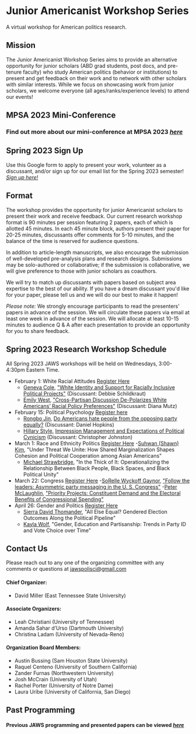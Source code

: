 # Junior Americanist Workshop Series
A virtual workshop for American politics research.

## Mission
The Junior Americanist Workshop Series aims to provide an alternative opportunity for junior scholars (ABD grad students, post docs, and pre-tenure faculty) who study American politics (behavior or institutions) to present and get feedback on their work and to network with other scholars with similar interests.  While we focus on showcasing work from junior scholars, we welcome everyone (all ages/ranks/experience levels) to attend our events!

## MPSA 2023 Mini-Conference 

### Find out more about our mini-conference at MPSA 2023 [*here*](/MPSACwC)

## Spring 2023 Sign Up
Use this Google form to apply to present your work, volunteer as a discussant, and/or sign up for our email list for the Spring 2023 semester! [*Sign up here!*](https://forms.gle/og5bzzg1m7h1KJfP8)

## Format
The workshop provides the opportunity for junior Americanist scholars to present their work and receive feedback.  Our current research workshop format is 90 minutes per session featuring 2 papers, each of which is allotted 45 minutes.  In each 45 minute block, authors present their paper for 20-25 minutes, discussants offer comments for 5-10 minutes, and the balance of the time is reserved for audience questions. 

In addition to article-length manuscripts, we also encourage the submission of well-developed pre-analysis plans and research designs.  Submissions may be solo-authored or collaborative; if the submission is collaborative, we will give preference to those with junior scholars as coauthors.

We will try to match up discussants with papers based on subject area expertise to the best of our ability.  If you have a dream discussant you'd like for your paper, please tell us and we will do our best to make it happen!

*Please note:* We strongly encourage participants to read the presenters' papers in advance of the session.  We will circulate these papers via email at least one week in advance of the session.  We will allocate at least 10-15 minutes to audience Q & A after each presentation to provide an opportunity for you to share feedback.

## Spring 2023 Research Workshop Schedule
All Spring 2023 JAWS workshops will be held on Wednesdays, 3:00-4:30pm Eastern Time.

- February 1: White Racial Attitudes [Register Here](https://etsu.zoom.us/meeting/register/tZMkc-mtpzwsHtTQKRMQH_Gp3YQ6t-5Vx63k)
	- [Geneva Cole](https://www.genevacole.com/), ["White Identity and Support for Racially Inclusive Political Projects"](https://drive.google.com/file/d/1msukWd95i0bZIeqUa2bqlMuqh3T9FpU0/view) (Discussant: Debbie Schildkraut)
	- [Emily West](https://emilywest.org/), ["Cross-Partisan Discussion De-Polarizes White Americans’ Racial Policy Preferences"](https://drive.google.com/file/d/1PKH1A3U6jkrJdyok2Kg2H7IRQArKOpvN/view) (Discussant: Diana Mutz)
- February 15: Political Psychology [Register here](https://etsu.zoom.us/meeting/register/tZElcOuopz0pGdzH5EOQDXtxhTfuUCNnokE1)
	- [Rongbo Jin](https://www.rongbojin.com/), [Do Americans hate people from the opposing party equally?]() (Discussant: Daniel Hopkins)
	- [Hillary Style](https://www.hillarystyle.com/), [Impression Management and Expectations of Political Cynicism](https://drive.google.com/file/d/1Iz2i-9P2mTdnFO5gJaE_D5V7ygueu-GZ/view) (Discussant: Christopher Johnston)
- March 1: Race and Ethnicity Politics [Register Here](https://etsu.zoom.us/meeting/register/tZIuf-qtrDwiG9W0YjYXtu0XuO5-JosCGe7d)
	-[Suhwan (Shawn) Kim](https://www.suhwanshawnkim.com/), "Under Threat We Unite: How Shared Marginalization Shapes Cohesion and Political Cooperation among Asian Americans"
	- [Michael Strawbridge](https://polisci.rutgers.edu/people/department-directory/details/1704-michaelstrawbridge), "In the Thick of It: Operationalizing the Relationship Between Black People, Black Spaces, and Black Political Unity"
- March 22: Congress [Register Here](https://etsu.zoom.us/meeting/register/tZwrdOysqzgtHdKQLfECD8T7Iz6nBWEaft9r)
	-[SoRelle Wyckoff Gaynor](https://sorellew.com/), ["Follow the leaders: Asymmetric party messaging in the U. S. Congress"](https://drive.google.com/file/d/1yGVMLGcxC6ujyK_CcWJ5XZtR4kc3RYWg/view)
	-[Peter McLaughlin](https://www.petermcla.com/), ["Priority Projects: Constituent Demand and the Electoral Benefits of Congressional Spending"](https://drive.google.com/file/d/1bFL2fnkzTqTAHdCSswa-KOi0XOI33aaj/view)
- April 26: Gender and Politics [Register Here](https://etsu.zoom.us/meeting/register/tZcuc-irqTkrHNN0T8I2zL5SuqHsBeoNk9gh)
	- [Sierra David Thomander](https://sierradavisthomander.com/), "All Else Equal? Gendered Election Outcomes Along the Political Pipeline"
	- [Kayla Wolf](https://kayla-wolf.com/), "Gender, Education and Partisanship: Trends in Party ID and Vote Choice over Time"

## Contact Us
Please reach out to any one of the organizing committee with any comments or questions at [jawspolisci@gmail.com](mailto:jawspolisci@gmail.com)

#### Chief Organizer: 
- David Miller (East Tennessee State University)

#### Associate Organizers: 
- Leah Christiani (University of Tennessee)
- Amanda Sahar d’Urso (Dartmouth University)
- Christina Ladam (University of Nevada-Reno)

#### Organization Board Members:
- Austin Bussing (Sam Houston State University)
- Raquel Centeno (University of Southern California)
- Zander Furnas (Northwestern University)
- Josh McCrain (University of Utah)
- Rachel Porter (University of Notre Dame)
- Laura Uribe (University of California, San Diego) 
 

## Past Programming 

#### Previous JAWS programming and presented papers can be viewed [*here*](/previous)



